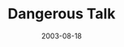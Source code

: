 ---
layout: message
category: message
series: "Dangerous Conversations"
title: "Dangerous Talk"
date: 2003-08-18
message_id: 210
---